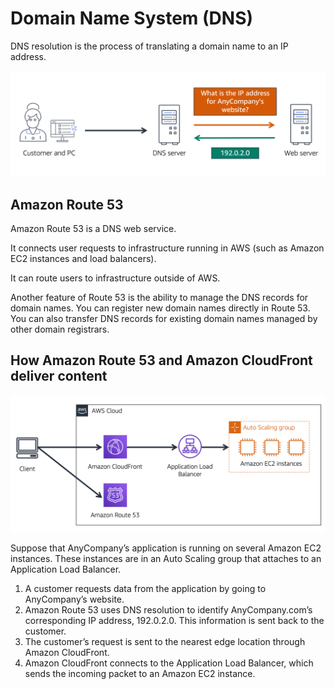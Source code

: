 # Domain Name System (DNS)

DNS resolution is the process of translating a domain name to an IP address. 

![](images/dns.png)


## Amazon Route 53

Amazon Route 53 is a DNS web service.

It connects user requests to infrastructure running in AWS (such as Amazon EC2 instances and load balancers).

It can route users to infrastructure outside of AWS.

Another feature of Route 53 is the ability to manage the DNS records for domain names. You can register new domain names directly in Route 53. You can also transfer DNS records for existing domain names managed by other domain registrars.


## How Amazon Route 53 and Amazon CloudFront deliver content 

![](images/route-53-cloudfront.png)

Suppose that AnyCompany’s application is running on several Amazon EC2 instances. These instances are in an Auto Scaling group that attaches to an Application Load Balancer. 

1. A customer requests data from the application by going to AnyCompany’s website. 
1. Amazon Route 53 uses DNS resolution to identify AnyCompany.com’s corresponding IP address, 192.0.2.0. This information is sent back to the customer. 
1. The customer’s request is sent to the nearest edge location through Amazon CloudFront. 
1. Amazon CloudFront connects to the Application Load Balancer, which sends the incoming packet to an Amazon EC2 instance.